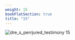 ```yaml
---
weight: 15
bookFlatSection: true
title: "15"
---
```


![dre_s_perrjured_testimony 15 ](../../jpg/dpjt_15.jpg)


